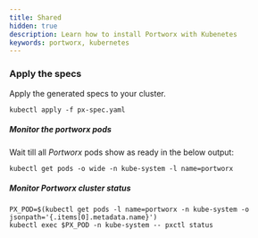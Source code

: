 ```yaml
---
title: Shared
hidden: true
description: Learn how to install Portworx with Kubenetes
keywords: portworx, kubernetes
---
```


### Apply the specs

Apply the generated specs to your cluster.

```text
kubectl apply -f px-spec.yaml
```

#####  Monitor the portworx pods

Wait till all _Portworx_ pods show as ready in the below output:

```text
kubectl get pods -o wide -n kube-system -l name=portworx
```

#####  Monitor Portworx cluster status

```text
PX_POD=$(kubectl get pods -l name=portworx -n kube-system -o jsonpath='{.items[0].metadata.name}')
kubectl exec $PX_POD -n kube-system -- pxctl status
```
